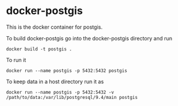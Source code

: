 # docker-postgis

This is the docker container for postgis.

To build docker-postgis go into the docker-postgis directory and run

    docker build -t postgis .

To run it 

    docker run --name postgis -p 5432:5432 postgis

To keep data in a host directory run it as 

    docker run --name postgis -p 5432:5432 -v /path/to/data:/var/lib/postgresql/9.4/main postgis
